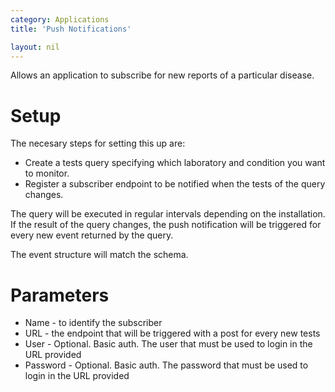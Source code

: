 ```yaml
---
category: Applications
title: 'Push Notifications'

layout: nil
---
```


Allows an application to subscribe for new reports of a particular disease.

# Setup

The necesary steps for setting this up are:

* Create a tests query specifying which laboratory and condition you want to monitor.
* Register a subscriber endpoint to be notified when the tests of the query changes.

The query will be executed in regular intervals depending on the installation. If the result of the query changes, the push notification will be triggered for every new event returned by the query.

The event structure will match the schema.

# Parameters

* Name - to identify the subscriber
* URL - the endpoint that will be triggered with a post for every new tests
* User - Optional. Basic auth. The user that must be used to login in the URL provided
* Password - Optional. Basic auth. The password that must be used to login in the URL provided
